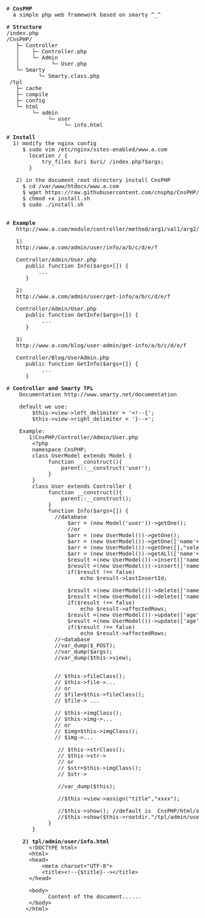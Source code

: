 <pre>
# <b>CnsPHP</b>
  a simple php web framework based on smarty ^_^

# <b>Structure</b>
/index.php
/CnsPHP/
   ├─ Controller
   │    ├─ Controller.php
   │    └─ Admin
   │          └─ User.php
   └─ Smarty
          └─ Smarty.class.php
 /tpl
   ├─ cache
   ├─ compile
   ├─ config
   └─ html
        └─ admin
             └─ user
                  └─ info.html							

# <b>Install</b>  
  1) modify the nginx config   
     $ sudo vim /etc/nginx/sites-enabled/www.a.com
       location / {
           try_files $uri $uri/ /index.php?$args;
       }

   2) in the document_root directory install CnsPHP
     $ cd /var/www/htdocs/www.a.com 
     $ wget https://raw.githubusercontent.com/cnsphp/CnsPHP/master/install.sh
     $ chmod +x install.sh
     $ sudo ./install.sh


# <b>Example</b>							
   http://www.a.com/module/controller/method/arg1/val1/arg2/val2/arg3/val3
   
   1)
   http://www.a.com/admin/user/info/a/b/c/d/e/f
   
   Controller/Admin/User.php
      public function Info($args=[]) {
          ...
      }
   
   2)
   http://www.a.com/admin/user/get-info/a/b/c/d/e/f
   
   Controller/Admin/User.php
      public function GetInfo($args=[]) {
           ...
      }
   
   3)
   http://www.a.com/blog/user-admin/get-info/a/b/c/d/e/f
   
   Controller/Blog/UserAdmin.php
      public function GetInfo($args=[]) {
           ...
      }   
   
# <b>Controller and Smarty TPL</b> 
    Documentation http://www.smarty.net/documentation
    
    default we use:
        $this->view->left_delimiter = '&lt;!--{';
        $this->view->right_delimiter = '}--&gt;';
        
    Example:
       1)CnsPHP/Controller/Admin/User.php
        &lt;?php
        namespace CnsPHP;
        class UserModel extends Model {
             function __construct(){
                 parent::__construct('user');
             }
        }
        class User extends Controller {
             function __construct(){
                 parent::__construct();
             }
             function Info($args=[]) {
               //database
                   $arr = (new Model('user'))->getOne();
                   //or
                   $arr = (new UserModel())->getOne();
                   $arr = (new UserModel())->getOne(['name'=>'aaa','age'=>20]);
                   $arr = (new UserModel())->getOne([],"select * from user order by id desc");
                   $arr = (new UserModel())->getALl(['name'=>'%a%','age'=>20],"select * from user where name like :name and age>:age");
                   $result =(new UserModel())->insert(['name'=>'beccbaa0','age'=>30,'gender'=>'M','time'=>time()]);
                   $result =(new UserModel())->insert(['name'=>'beccbaa0','age'=>30,'gender'=>'M','time'=>time()],"insert into user set name=:name,age=:age,gender=:gender,time=:time");
                   if($result !== false)
                       echo $result->lastInsertId;
                   
                   $result =(new UserModel())->delete(['name'=>'beccbaa0']);
                   $result =(new UserModel())->delete(['name'=>'beccbaa0','age'=>20],"delete from user where name=:name or age<:age");
                   if($result !== false)
                       echo $result->affectedRows;
                   $result =(new UserModel())->update(['age'=>55,'gender'=>'F'],['name'=>'baaaaa']);
                   $result =(new UserModel())->update(['age'=>45,'gender'=>'F','name'=>'bccbaa'],[],"update user set age=:age, gender=:gender where name=:name");
                   if($result !== false)
                       echo $result->affectedRows;
               //~database
               //var_dump($_POST);
               //var_dump($args);
               //var_dump($this->view);
        		
        		
               // $this->fileClass();
           	   // $this->file->...
        	   // or
               // $file=$this->fileClass();
        	   // $file-> ...
        		
               // $this->imgClass();  
        	   // $this->img->...
        	   // or
               // $img=$this->imgClass(); 
        	   // $img->...
        		
                // $this->strClass();  
        	    // $this->str->
        	    // or
                // $str=$this->imgClass(); 
        	    // $str->
        		
                //var_dump($this);         
        		
                //$this->view->assign("title","xxxx");
        		 
                //$this->show(); //default is  CnsPHP/html/admin/user/info.html
        	    //$this->show($this->rootdir."/tpl/admin/user/info.html");
             }
        }
    
     <b>2) tpl/admin/user/info.html</b>
       &lt;!DOCTYPE html&gt;
       &lt;html&gt;
       &lt;head&gt;
           &lt;meta charset="UTF-8"&gt;
           &lt;title&gt;&lt;!--{$title}--&gt;&lt;/title&gt;
       &lt;/head&gt;

       &lt;body&gt;
             Content of the document......
       &lt;/body&gt;
      &lt;/html&gt; 
</pre>
